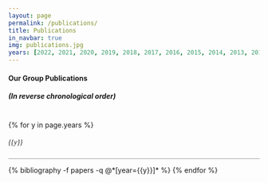 ```yaml
---
layout: page
permalink: /publications/
title: Publications
in_navbar: true
img: publications.jpg
years: [2022, 2021, 2020, 2019, 2018, 2017, 2016, 2015, 2014, 2013, 2012, 2011, 2010, 2009, 2008, 2007, 2006, 2005]
---
```


#### Our Group Publications 
##### (In reverse chronological order)
<br>
{% for y in page.years %}
  <h5 style='font-family: "Spartan";font-weight:100; text-align: left'>{{y}}</h5>
  <hr style='width: 100%; opacity: 0.45; '>
  {% bibliography -f papers -q @*[year={{y}}]* %}
{% endfor %}
